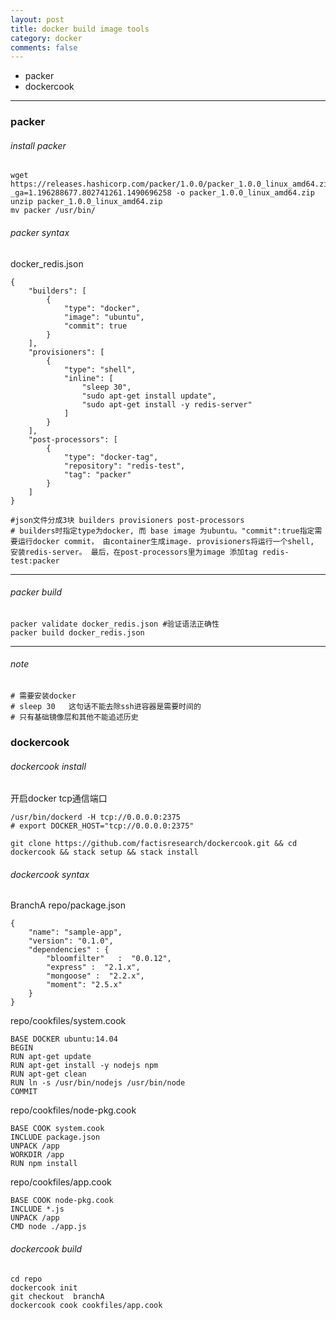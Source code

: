 ```yaml
---
layout: post
title: docker build image tools
category: docker
comments: false
---
```


  * packer
  * dockercook
---

### packer 
###### install packer

```
wget https://releases.hashicorp.com/packer/1.0.0/packer_1.0.0_linux_amd64.zip?_ga=1.196288677.802741261.1490696258 -o packer_1.0.0_linux_amd64.zip
unzip packer_1.0.0_linux_amd64.zip
mv packer /usr/bin/
```

###### packer syntax

docker_redis.json

```
{
    "builders": [
        {
            "type": "docker",
            "image": "ubuntu",
            "commit": true
        }
    ],
    "provisioners": [
        {
            "type": "shell",
            "inline": [
                "sleep 30",
                "sudo apt-get install update",
                "sudo apt-get install -y redis-server"
            ]
        }
    ],
    "post-processors": [
        {
            "type": "docker-tag",
            "repository": "redis-test",
            "tag": "packer"
        }
    ]
}

#json文件分成3块 builders provisioners post-processors
# builders时指定type为docker, 而 base image 为ubuntu。"commit":true指定需要运行docker commit， 由container生成image. provisioners将运行一个shell, 安装redis-server。 最后，在post-processors里为image 添加tag redis-test:packer
```

---

###### packer build

```
packer validate docker_redis.json #验证语法正确性
packer build docker_redis.json
```
---

###### note

```
# 需要安装docker
# sleep 30   这句话不能去除ssh进容器是需要时间的
# 只有基础镜像层和其他不能追述历史
```

### dockercook
###### dockercook install

开启docker tcp通信端口
```
/usr/bin/dockerd -H tcp://0.0.0.0:2375
# export DOCKER_HOST="tcp://0.0.0.0:2375"
```

```
git clone https://github.com/factisresearch/dockercook.git && cd dockercook && stack setup && stack install
```

###### dockercook syntax

BranchA repo/package.json
```
{
    "name": "sample-app",
    "version": "0.1.0",
    "dependencies" : {
        "bloomfilter"   :  "0.0.12",
        "express" :  "2.1.x",
        "mongoose" :  "2.2.x",
        "moment": "2.5.x"
    }
}
```


repo/cookfiles/system.cook
```
BASE DOCKER ubuntu:14.04
BEGIN
RUN apt-get update
RUN apt-get install -y nodejs npm
RUN apt-get clean
RUN ln -s /usr/bin/nodejs /usr/bin/node
COMMIT
```

repo/cookfiles/node-pkg.cook
```
BASE COOK system.cook
INCLUDE package.json
UNPACK /app
WORKDIR /app
RUN npm install
```

repo/cookfiles/app.cook
```
BASE COOK node-pkg.cook
INCLUDE *.js
UNPACK /app
CMD node ./app.js
```


###### dockercook build

```
cd repo
dockercook init
git checkout  branchA
dockercook cook cookfiles/app.cook
```
